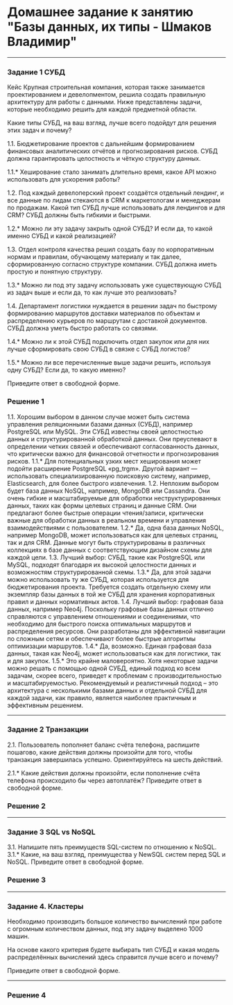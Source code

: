 # Домашнее задание к занятию "Базы данных, их типы - Шмаков Владимир"

---

### Задание 1 СУБД
Кейс
Крупная строительная компания, которая также занимается проектированием и девелопментом, решила создать правильную архитектуру для работы с данными. Ниже представлены задачи, которые необходимо решить для каждой предметной области.

Какие типы СУБД, на ваш взгляд, лучше всего подойдут для решения этих задач и почему?

1.1. Бюджетирование проектов с дальнейшим формированием финансовых аналитических отчётов и прогнозирования рисков. СУБД должна гарантировать целостность и чёткую структуру данных.

1.1.* Хеширование стало занимать длительно время, какое API можно использовать для ускорения работы?

1.2. Под каждый девелоперский проект создаётся отдельный лендинг, и все данные по лидам стекаются в CRM к маркетологам и менеджерам по продажам. Какой тип СУБД лучше использовать для лендингов и для CRM? СУБД должны быть гибкими и быстрыми.

1.2.* Можно ли эту задачу закрыть одной СУБД? И если да, то какой именно СУБД и какой реализацией?

1.3. Отдел контроля качества решил создать базу по корпоративным нормам и правилам, обучающему материалу и так далее, сформированную согласно структуре компании. СУБД должна иметь простую и понятную структуру.

1.3.* Можно ли под эту задачу использовать уже существующую СУБД из задач выше и если да, то как лучше это реализовать?

1.4. Департамент логистики нуждается в решении задач по быстрому формированию маршрутов доставки материалов по объектам и распределению курьеров по маршрутам с доставкой документов. СУБД должна уметь быстро работать со связями.

1.4.* Можно ли к этой СУБД подключить отдел закупок или для них лучше сформировать свою СУБД в связке с СУБД логистов?

1.5.* Можно ли все перечисленные выше задачи решить, используя одну СУБД? Если да, то какую именно?

Приведите ответ в свободной форме.

### Решение 1
1.1. Хорошим выбором в данном случае может быть система управления реляционными базами данных (СУБД), например PostgreSQL или MySQL. Эти СУБД известны своей целостностью данных и структурированной обработкой данных. Они преуспевают в определении четких связей и обеспечивают согласованность данных, что критически важно для финансовой отчетности и прогнозирования рисков.
1.1.* Для потенциальных узких мест хеширования может подойти расширение PostgreSQL «pg_trgm». Другой вариант — использовать специализированную поисковую систему, например, Elasticsearch, для более быстрого извлечения.
1.2. Неплохим выбором будет база данных NoSQL, например, MongoDB или Cassandra. Они очень гибкие и масштабируемые для обработки неструктурированных данных, таких как формы целевых страниц и данные CRM. Они предлагают более быстрые операции чтения/записи, критически важные для обработки данных в реальном времени и управления взаимодействиями с пользователем.
1.2.* Да, одна база данных NoSQL, например MongoDB, может использоваться как для целевых страниц, так и для CRM. Данные могут быть структурированы в различных коллекциях в базе данных с соответствующим дизайном схемы для каждой цели.
1.3. Лучший выбор: СУБД, такие как PostgreSQL или MySQL, подходят благодаря их высокой целостности данных и возможностям структурированной схемы.
1.3.* Да, для этой задачи можно использовать ту же СУБД, которая используется для бюджетирования проекта. Требуется создать отдельную схему или экземпляр базы данных в той же СУБД для хранения корпоративных правил и данных нормативных актов.
1.4. Лучший выбор: графовая база данных, например Neo4j. Поскольку графовые базы данных отлично справляются с управлением отношениями и соединениями, что необходимо для быстрого поиска оптимальных маршрутов и распределения ресурсов. Они разработаны для эффективной навигации по сложным сетям и обеспечивают более быстрые алгоритмы оптимизации маршрутов.
1.4.* Да, возможно. Единая графовая база данных, такая как Neo4j, может использоваться как для логистики, так и для закупок.
1.5.* Это крайне маловероятно. Хотя некоторые задачи можно решать с помощью одной СУБД, единый подход ко всем задачам, скорее всего, приведет к проблемам с производительностью и масштабируемостью.
Рекомендуемый и реалистичный подход – это архитектура с несколькими базами данных и отдельной СУБД для каждой задачи, как правило, является наиболее практичным и эффективным решением.

---

### Задание 2 Транзакции
2.1. Пользователь пополняет баланс счёта телефона, распишите пошагово, какие действия должны произойти для того, чтобы транзакция завершилась успешно. Ориентируйтесь на шесть действий.

2.1.* Какие действия должны произойти, если пополнение счёта телефона происходило бы через автоплатёж?
Приведите ответ в свободной форме.


### Решение 2


---

### Задание 3 SQL vs NoSQL
3.1. Напишите пять преимуществ SQL-систем по отношению к NoSQL.
3.1.* Какие, на ваш взгляд, преимущества у NewSQL систем перед SQL и NoSQL.
Приведите ответ в свободной форме.

### Решение 3

---

### Задание 4. Кластеры
Необходимо производить большое количество вычислений при работе с огромным количеством данных, под эту задачу выделено 1000 машин.

На основе какого критерия будете выбирать тип СУБД и какая модель распределённых вычислений здесь справится лучше всего и почему?


Приведите ответ в свободной форме.

---

### Решение 4
